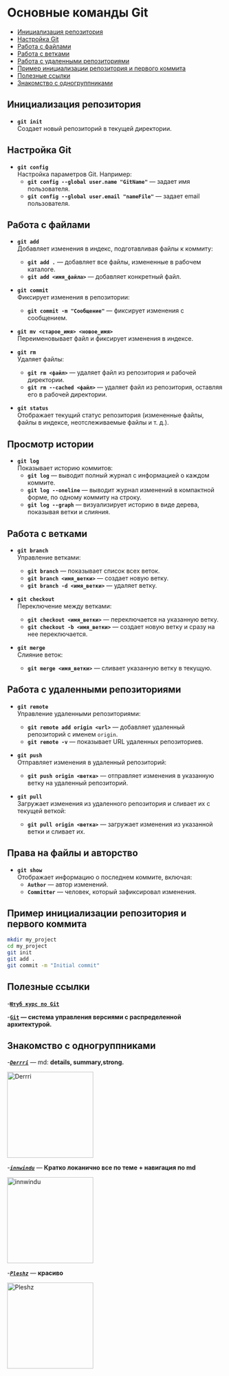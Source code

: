 # Основные команды Git

- [Инициализация репозитория](#инициализация-репозитория)
- [Настройка Git](#настройка-git)
- [Работа с файлами](#работа-с-файлами)
- [Работа с ветками](#Работа-с-ветками)
- [Работа с удаленными репозиториями](#Работа-с-удаленными-репозиториями)
- [Пример инициализации репозитория и первого коммита](#Пример-инициализации-репозитория-и-первого-коммита)
- [Полезные ссылки](#полезные-ссылки)
- [Знакомство с одногруппниками](#Знакомство-с-одногруппниками)

## Инициализация репозитория

- **`git init`**  
  Создает новый репозиторий в текущей директории.

## Настройка Git

- **`git config`**  
  Настройка параметров Git. Например:
  - **`git config --global user.name "GitName"`** — задает имя пользователя.
  - **`git config --global user.email "nameFile"`** — задает email пользователя.

## Работа с файлами

- **`git add`**  
  Добавляет изменения в индекс, подготавливая файлы к коммиту:

  - **`git add .`** — добавляет все файлы, измененные в рабочем каталоге.
  - **`git add <имя_файла>`** — добавляет конкретный файл.

- **`git commit`**  
  Фиксирует изменения в репозитории:
  - **`git commit -m "Сообщение"`** — фиксирует изменения с сообщением.
- **`git mv <старое_имя> <новое_имя>`**  
  Переименовывает файл и фиксирует изменения в индексе.

- **`git rm`**  
  Удаляет файлы:

  - **`git rm <файл>`** — удаляет файл из репозитория и рабочей директории.
  - **`git rm --cached <файл>`** — удаляет файл из репозитория, оставляя его в рабочей директории.

- **`git status`**  
  Отображает текущий статус репозитория (измененные файлы, файлы в индексе, неотслеживаемые файлы и т. д.).

## Просмотр истории

- **`git log`**  
  Показывает историю коммитов:
  - **`git log`** — выводит полный журнал с информацией о каждом коммите.
  - **`git log --oneline`** — выводит журнал изменений в компактной форме, по одному коммиту на строку.
  - **`git log --graph`** — визуализирует историю в виде дерева, показывая ветки и слияния.

## Работа с ветками

- **`git branch`**  
  Управление ветками:

  - **`git branch`** — показывает список всех веток.
  - **`git branch <имя_ветки>`** — создает новую ветку.
  - **`git branch -d <имя_ветки>`** — удаляет ветку.

- **`git checkout`**  
  Переключение между ветками:

  - **`git checkout <имя_ветки>`** — переключается на указанную ветку.
  - **`git checkout -b <имя_ветки>`** — создает новую ветку и сразу на нее переключается.

- **`git merge`**  
  Слияние веток:
  - **`git merge <имя_ветки>`** — сливает указанную ветку в текущую.

## Работа с удаленными репозиториями

- **`git remote`**  
  Управление удаленными репозиториями:

  - **`git remote add origin <url>`** — добавляет удаленный репозиторий с именем `origin`.
  - **`git remote -v`** — показывает URL удаленных репозиториев.

- **`git push`**  
  Отправляет изменения в удаленный репозиторий:

  - **`git push origin <ветка>`** — отправляет изменения в указанную ветку на удаленный репозиторий.

- **`git pull`**  
  Загружает изменения из удаленного репозитория и сливает их с текущей веткой:
  - **`git pull origin <ветка>`** — загружает изменения из указанной ветки и сливает их.

## Права на файлы и авторство

- **`git show`**  
  Отображает информацию о последнем коммите, включая:
  - **`Author`** — автор изменений.
  - **`Committer`** — человек, который зафиксировал изменения.

## Пример инициализации репозитория и первого коммита

```bash
mkdir my_project
cd my_project
git init
git add .
git commit -m "Initial commit"
```

## Полезные ссылки

-**[`Ютуб курс по Git`](https://www.youtube.com/watch?v=W4hoc24K93E&list=PLDyvV36pndZFHXjXuwA_NywNrVQO0aQqb)**

-**[`Git`](https://git-scm.com/) — система управления версиями с распределенной архитектурой.**

## Знакомство с одногруппниками

-**_[`Derrri`](https://github.com/Derrri)_** — md: **details, summary,strong.**

<img src="https://avatars.githubusercontent.com/u/160615893?v=4" alt="Derrri" width="200"/>

-**_[`innwindu`](https://github.com/innwindu)_** — **Кратко локанично все по теме + навигация по md**

<img src="https://avatars.githubusercontent.com/u/143111178?v=4" alt="innwindu" width="200"/>

-**_[`Pleshz`](https://github.com/Pleshz)_** — **красиво**

<img src="https://avatars.githubusercontent.com/u/96076405?v=4" alt="Pleshz" width="200"/>
